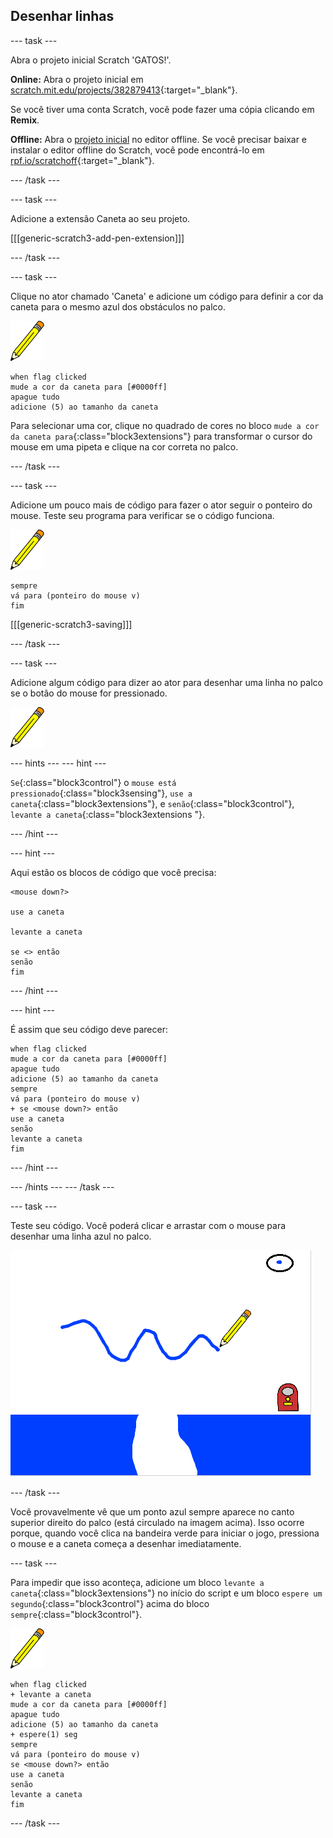 ## Desenhar linhas

--- task ---

Abra o projeto inicial Scratch 'GATOS!'.

**Online:** Abra o projeto inicial em [scratch.mit.edu/projects/382879413](https://scratch.mit.edu/projects/382879413){:target="_blank"}.

Se você tiver uma conta Scratch, você pode fazer uma cópia clicando em **Remix**.

**Offline:** Abra o [projeto inicial](https://rpf.io/p/pt-BR/cats-go) no editor offline. Se você precisar baixar e instalar o editor offline do Scratch, você pode encontrá-lo em [rpf.io/scratchoff](https://rpf.io/scratchoff){:target="_blank"}.

--- /task ---

--- task ---

Adicione a extensão Caneta ao seu projeto.

[[[generic-scratch3-add-pen-extension]]]

--- /task ---

--- task ---

Clique no ator chamado 'Caneta' e adicione um código para definir a cor da caneta para o mesmo azul dos obstáculos no palco.

![ator Caneta](images/pen-sprite.png)

```blocks3
when flag clicked
mude a cor da caneta para [#0000ff]
apague tudo
adicione (5) ao tamanho da caneta
```

Para selecionar uma cor, clique no quadrado de cores no bloco `mude a cor da caneta para`{:class="block3extensions"} para transformar o cursor do mouse em uma pipeta e clique na cor correta no palco.

--- /task ---

--- task ---

Adicione um pouco mais de código para fazer o ator seguir o ponteiro do mouse. Teste seu programa para verificar se o código funciona.

![ator Caneta](images/pen-sprite.png)

```blocks3
sempre
vá para (ponteiro do mouse v)
fim
```

[[[generic-scratch3-saving]]]

--- /task ---

--- task ---

Adicione algum código para dizer ao ator para desenhar uma linha no palco se o botão do mouse for pressionado.

![ator Caneta](images/pen-sprite.png)

--- hints ---
 --- hint ---

`Se`{:class="block3control"} o `mouse está pressionado`{:class="block3sensing"}, `use a caneta`{:class="block3extensions"}, e `senão`{:class="block3control"}, `levante a caneta`{:class="block3extensions "}.

--- /hint ---

--- hint ---

Aqui estão os blocos de código que você precisa:

```blocks3
<mouse down?>

use a caneta

levante a caneta

se <> então
senão
fim
```

--- /hint ---

--- hint ---

É assim que seu código deve parecer:

```blocks3
when flag clicked
mude a cor da caneta para [#0000ff]
apague tudo
adicione (5) ao tamanho da caneta
sempre
vá para (ponteiro do mouse v)
+ se <mouse down?> então
use a caneta
senão
levante a caneta
fim
```

--- /hint ---

--- /hints --- --- /task ---

--- task ---

Teste seu código. Você poderá clicar e arrastar com o mouse para desenhar uma linha azul no palco.

![Desenhe uma linha](images/draw-a-line.png)

--- /task ---

Você provavelmente vê que um ponto azul sempre aparece no canto superior direito do palco (está circulado na imagem acima). Isso ocorre porque, quando você clica na bandeira verde para iniciar o jogo, pressiona o mouse e a caneta começa a desenhar imediatamente.

--- task ---

Para impedir que isso aconteça, adicione um bloco `levante a caneta`{:class="block3extensions"} no início do script e um bloco `espere um segundo`{:class="block3control"} acima do bloco `sempre`{:class="block3control"}.

![ator Caneta](images/pen-sprite.png)

```blocks3
when flag clicked
+ levante a caneta
mude a cor da caneta para [#0000ff]
apague tudo
adicione (5) ao tamanho da caneta
+ espere(1) seg
sempre
vá para (ponteiro do mouse v)
se <mouse down?> então
use a caneta
senão
levante a caneta
fim
```

--- /task ---

